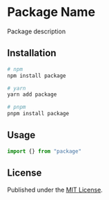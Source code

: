 # Package Name

Package description

## Installation

```sh
# npm
npm install package

# yarn
yarn add package

# pnpm
pnpm install package
```

## Usage

```typescript
import {} from "package"
```

## License

Published under the [MIT License](./LICENSE).
